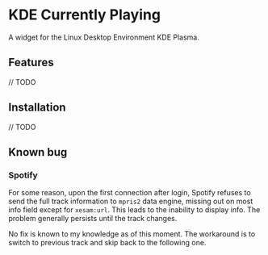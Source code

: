 # KDE Currently Playing

A widget for the Linux Desktop Environment KDE Plasma.

## Features

// TODO

## Installation

// TODO

## Known bug

### Spotify

For some reason, upon the first connection after login, Spotify refuses to send the full track information to `mpris2` data engine, missing out on most info field except for `xesam:url`. This leads to the inability to display info. The problem generally persists until the track changes.

No fix is known to my knowledge as of this moment. The workaround is to switch to previous track and skip back to the following one.